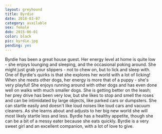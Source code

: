 ```yaml
---
layout: greyhound
title: Byrdie
date: 2018-03-07
category: available
sex: female
dob: 2015-06-01
color: black
pic: byrdie.jpg
pending: yes
---
```

Byrdie has been a great house guest. Her energy level at home is quite low - she enjoys lounging and sleeping, and the occasional poking around. She might just grab your slippers - not to chew on, but to lick and sleep with. One of Byrdie's quirks is that she explores her world with a lot of licking! When she meets other dogs, her energy is more that of a puppy - she's very playful! She enjoys running around with other dogs and has even done well on walks with much smaller dogs.  She is getting better on the leash; her prey drive has been very low, but she likes to stop and smell the roses and can be intimidated by large objects, like parked cars or dumpsters. She can startle easily and doesn't like loud noises like loud cars and vacuum cleaners. As she learns about and adjusts to her big new world she will most likely startle less and less. Byrdie has a healthy appetite, though she can be a bit of a messy eater because she eats quickly. Byrdie is a very sweet girl and an excellent companion, with a lot of love to give.
